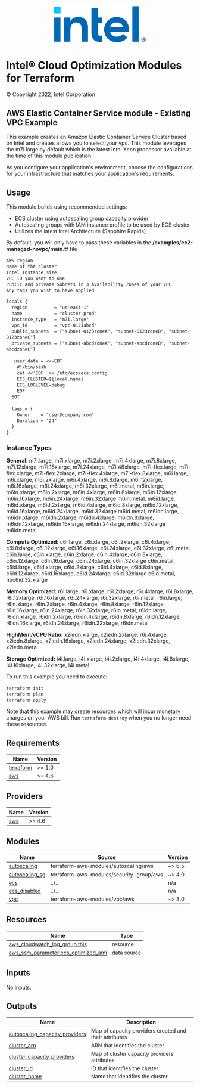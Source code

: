 <p align="center">
  <img src="https://github.com/intel/terraform-intel-aws-ecs/blob/main/images/logo-classicblue-800px.png?raw=true" alt="Intel Logo" width="250"/>
</p>

# Intel® Cloud Optimization Modules for Terraform

© Copyright 2022, Intel Corporation

## AWS Elastic Container Service module - Existing VPC Example

This example creates an Amazon Elastic Container Service Cluster based on Intel and creates allows you to select your vpc. This module leverages the m7i.large by default which is the latest Intel Xeon processor available at the time of this module publication. 

As you configure your application's environment, choose the configurations for your infrastructure that matches your application's requirements.

## Usage
This module builds using recommended settings:

- ECS cluster using autoscaling group capacity provider
- Autoscaling groups with IAM instance profile to be used by ECS cluster
- Utilizes the latest Intel Architecture (Sapphire Rapids)

By default, you will only have to pass these variables in the **/examples/ec2-managed-novpc/main.tf** file
```hcl
AWS region
Name of the cluster
Intel Instance size
VPC ID you want to use
Public and private Subnets in 3 Availability Zones of your VPC
Any tags you wish to have applied
```
```hcl
locals {
  region          = "us-east-1"
  name            = "cluster-prod"                                                                       
  instance_type   = "m7i.large"  
  vpc_id          = "vpc-0123abcd"  
  public_subnets  = ["subnet-0123zoneA", "subnet-0123zoneB", "subnet-0123zoneC"]
  private_subnets = ["subnet-abcdzoneA", "subnet-abcdzoneB", "subnet-abcdzoneC"]
 
   user_data = <<-EOT
    #!/bin/bash
    cat <<'EOF' >> /etc/ecs/ecs.config
    ECS_CLUSTER=${local.name}
    ECS_LOGLEVEL=debug
    EOF
  EOT
 
  tags = {
    Owner    = "user@company.com"
    Duration = "24"
  }
}
```

### Instance Types
**General**: m7i.large, m7i.xlarge, m7i.2xlarge, m7i.4xlarge, m7i.8xlarge, m7i.12xlarge, m7i.16xlarge, m7i.24xlarge, m7i.48xlarge, m7i-flex.large, m7i-flex.xlarge, m7i-flex.2xlarge, m7i-flex.4xlarge, m7i-flex.8xlarge, m6i.large, m6i.xlarge, m6i.2xlarge, m6i.4xlarge, m6i.8xlarge, m6i.12xlarge, m6i.16xlarge, m6i.24xlarge, m6i.32xlarge, m6i.metal, m6in.large, m6in.xlarge, m6in.2xlarge, m6in.4xlarge, m6in.8xlarge, m6in.12xlarge, m6in.16xlarge, m6in.24xlarge, m6in.32xlarge m6in.metal, m6id.large, m6id.xlarge, m6id.2xlarge, m6id.4xlarge, m6id.8xlarge, m6id.12xlarge, m6id.16xlarge, m6id.24xlarge, m6id.32xlarge m6id.metal, m6idn.large, m6idn.xlarge, m6idn.2xlarge, m6idn.4xlarge, m6idn.8xlarge, m6idn.12xlarge, m6idn.16xlarge, m6idn.24xlarge, m6idn.32xlarge m6idn.metal

**Compute Optimized:** c6i.large, c6i.xlarge, c6i.2xlarge, c6i.4xlarge, c6i.8xlarge, c6i.12xlarge, c6i.16xlarge, c6i.24xlarge, c6i.32xlarge, c6i.metal, c6in.large, c6in.xlarge, c6in.2xlarge, c6in.4xlarge, c6in.8xlarge, c6in.12xlarge, c6in.16xlarge, c6in.24xlarge, c6in.32xlarge c6in.metal, c6id.large, c6id.xlarge, c6id.2xlarge, c6id.4xlarge, c6id.8xlarge, c6id.12xlarge, c6id.16xlarge, c6id.24xlarge, c6id.32xlarge c6id.metal, hpc6id.32.xlarge

**Memory Optimized:** r6i.large, r6i.xlarge, r6i.2xlarge, r6i.4xlarge, r6i.8xlarge, r6i.12xlarge, r6i.16xlarge, r6i.24xlarge, r6i.32xlarge, r6i.metal, r6in.large, r6in.xlarge, r6in.2xlarge, r6in.4xlarge, r6in.8xlarge, r6in.12xlarge, r6in.16xlarge, r6in.24xlarge, r6in.32xlarge, r6in.metal, r6idn.large, r6idn.xlarge, r6idn.2xlarge, r6idn.4xlarge, r6idn.8xlarge, r6idn.12xlarge, r6idn.16xlarge, r6idn.24xlarge, r6idn.32xlarge, r6idn.metal

**HighMem/vCPU Ratio:** x2iedn.xlarge, x2iedn.2xlarge, r6i.4xlarge, x2iedn.8xlarge, x2iedn.16xlarge, x2iedn.24xlarge, x2iedn.32xlarge, x2iedn.metal

**Storage Optimized:** i4i.large, i4i.xlarge, i4i.2xlarge, i4i.4xlarge, i4i.8xlarge, i4i.16xlarge, i4i.32xlarge, i4i.metal



To run this example you need to execute:


```
terraform init
terraform plan
terraform apply
```

Note that this example may create resources which will incur monetary charges on your AWS bill. Run `terraform destroy` when you no longer need these resources.

<!-- BEGINNING OF PRE-COMMIT-TERRAFORM DOCS HOOK -->
## Requirements

| Name | Version |
|------|---------|
| <a name="requirement_terraform"></a> [terraform](#requirement\_terraform) | >= 1.0 |
| <a name="requirement_aws"></a> [aws](#requirement\_aws) | >= 4.6 |

## Providers

| Name | Version |
|------|---------|
| <a name="provider_aws"></a> [aws](#provider\_aws) | >= 4.6 |

## Modules

| Name | Source | Version |
|------|--------|---------|
| <a name="module_autoscaling"></a> [autoscaling](#module\_autoscaling) | terraform-aws-modules/autoscaling/aws | ~> 6.5 |
| <a name="module_autoscaling_sg"></a> [autoscaling\_sg](#module\_autoscaling\_sg) | terraform-aws-modules/security-group/aws | ~> 4.0 |
| <a name="module_ecs"></a> [ecs](#module\_ecs) | ../.. | n/a |
| <a name="module_ecs_disabled"></a> [ecs\_disabled](#module\_ecs\_disabled) | ../.. | n/a |
| <a name="module_vpc"></a> [vpc](#module\_vpc) | terraform-aws-modules/vpc/aws | ~> 3.0 |

## Resources

| Name | Type |
|------|------|
| [aws_cloudwatch_log_group.this](https://registry.terraform.io/providers/hashicorp/aws/latest/docs/resources/cloudwatch_log_group) | resource |
| [aws_ssm_parameter.ecs_optimized_ami](https://registry.terraform.io/providers/hashicorp/aws/latest/docs/data-sources/ssm_parameter) | data source |

## Inputs

No inputs.

## Outputs

| Name | Description |
|------|-------------|
| <a name="output_autoscaling_capacity_providers"></a> [autoscaling\_capacity\_providers](#output\_autoscaling\_capacity\_providers) | Map of capacity providers created and their attributes |
| <a name="output_cluster_arn"></a> [cluster\_arn](#output\_cluster\_arn) | ARN that identifies the cluster |
| <a name="output_cluster_capacity_providers"></a> [cluster\_capacity\_providers](#output\_cluster\_capacity\_providers) | Map of cluster capacity providers attributes |
| <a name="output_cluster_id"></a> [cluster\_id](#output\_cluster\_id) | ID that identifies the cluster |
| <a name="output_cluster_name"></a> [cluster\_name](#output\_cluster\_name) | Name that identifies the cluster |
<!-- END OF PRE-COMMIT-TERRAFORM DOCS HOOK -->
